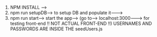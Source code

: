 1. NPM INSTALL -->
2. npm run setupDB--> to setup DB and populate it--->
3. npm run start--> start the app-->
(go to--> localhost:3000---> for testing front-end !! NOT ACTUAL FRONT-END !!)
USERNAMES AND PASSWORDS ARE INSIDE THE seedUsers.js
